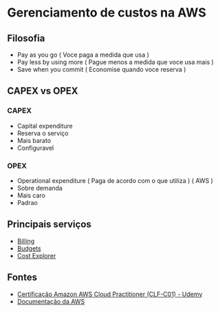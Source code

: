 # Gerenciamento de custos na AWS

## Filosofia
- Pay as you go ( Voce paga a medida que usa )
- Pay less by using more ( Pague menos a medida que voce usa mais )
- Save when you commit ( Economise quando voce reserva )

## CAPEX vs OPEX

### CAPEX
- Capital expenditure
- Reserva o serviço
- Mais barato
- Configuravel

### OPEX
- Operational expenditure ( Paga de acordo com o que utiliza ) ( AWS )
- Sobre demanda
- Mais caro
- Padrao 

## Principais serviços
- [Billing](./Billing/README.md)
- [Budgets](./Budgets/README.md)
- [Cost Explorer](./Cost_explorer/README.md)

## Fontes
- [Certificação Amazon AWS Cloud Practitioner (CLF-C01) - Udemy](https://www.udemy.com/course/certificacao-aws-cloud-practitioner/)
- [Documentação da AWS]()